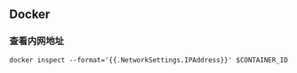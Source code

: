 ## Docker

### 查看内网地址
~~~
docker inspect --format='{{.NetworkSettings.IPAddress}}' $CONTAINER_ID
~~~